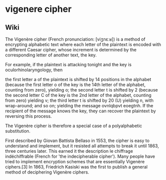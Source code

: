 # vigenere cipher

## Wiki

The Vigenère cipher (French pronunciation: [viʒnɛːʁ]) is a method of encrypting alphabetic text where each letter of the plaintext is encoded with a different Caesar cipher, whose increment is determined by the corresponding letter of another text, the key.

For example, if the plaintext is attacking tonight and the key is oculorhinolaryngology, then

the first letter a of the plaintext is shifted by 14 positions in the alphabet (because the first letter o of the key is the 14th letter of the alphabet, counting from zero), yielding o;
the second letter t is shifted by 2 (because the second letter C of the key is the 2nd letter of the alphabet, counting from zero) yielding v;
the third letter t is shifted by 20 (U) yielding n, with wrap-around;
and so on; yielding the message ovnlqbpvt eoegtnh. If the recipient of the message knows the key, they can recover the plaintext by reversing this process.

The Vigenère cipher is therefore a special case of a polyalphabetic substitution.

First described by Giovan Battista Bellaso in 1553, the cipher is easy to understand and implement, but it resisted all attempts to break it until 1863, three centuries later. This earned it the description le chiffrage indéchiffrable (French for 'the indecipherable cipher'). Many people have tried to implement encryption schemes that are essentially Vigenère ciphers.[3] In 1863, Friedrich Kasiski was the first to publish a general method of deciphering Vigenère ciphers.
